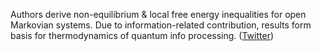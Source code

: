 
Authors derive non-equilibrium & local free energy inequalities for open Markovian systems. Due to information-related contribution, results form basis for thermodynamics of quantum info processing. ([Twitter](https://twitter.com/JoshuahHeath/status/1082307657137037313))
